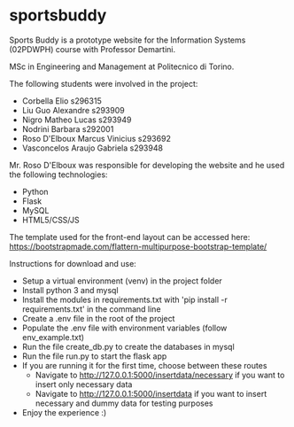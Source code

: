 # sportsbuddy

Sports Buddy is a prototype website for the Information Systems (02PDWPH) course with Professor Demartini.

MSc in Engineering and Management at Politecnico di Torino.

The following students were involved in the project:
- Corbella Elio					s296315
- Liu Guo Alexandre				s293909
- Nigro Matheo Lucas			s293949
- Nodrini Barbara				s292001
- Roso D'Elboux Marcus Vinicius	s293692
- Vasconcelos Araujo Gabriela	s293948

Mr. Roso D'Elboux was responsible for developing the website and he used the following technologies:
- Python
- Flask
- MySQL
- HTML5/CSS/JS

The template used for the front-end layout can be accessed here:
https://bootstrapmade.com/flattern-multipurpose-bootstrap-template/

Instructions for download and use:
- Setup a virtual environment (venv) in the project folder
- Install python 3 and mysql
- Install the modules in requirements.txt with 'pip install -r requirements.txt' in the command line
- Create a .env file in the root of the project
- Populate the .env file with environment variables (follow env_example.txt)
- Run the file create_db.py to create the databases in mysql
- Run the file run.py to start the flask app
- If you are running it for the first time, choose between these routes
	- Navigate to http://127.0.0.1:5000/insertdata/necessary if you want to insert only necessary data
	- Navigate to http://127.0.0.1:5000/insertdata if you want to insert necessary and dummy data for testing purposes
- Enjoy the experience :)